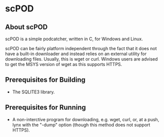 # scPOD

## About scPOD

scPOD is a simple podcatcher, written in C, for Windows and Linux.

scPOD can be fairly platform independent through the fact that it does not
have a built-in downloader and instead relies on an external utility for
downloading files.  Usually, this is wget or curl.  Windows users are 
advised to get the MSYS version of wget as this supports HTTPS.

## Prerequisites for Building

* The SQLITE3 library.

## Prerequisites for Running

* A non-interctive program for downloading, e.g. wget, curl, or, at a push, 
  lynx with the "-dump" option (though this method does not support HTTPS).
